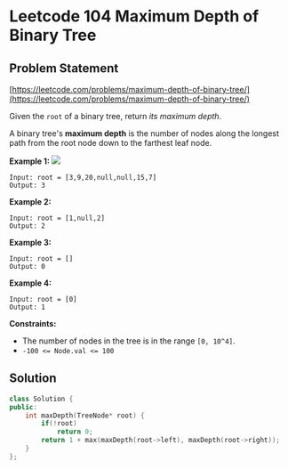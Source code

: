 # Leetcode 104 Maximum Depth of Binary Tree

## Problem Statement

[https://leetcode.com/problems/maximum-depth-of-binary-tree/](https://leetcode.com/problems/maximum-depth-of-binary-tree/)

Given the `root` of a binary tree, return _its maximum depth_.

A binary tree's **maximum depth** is the number of nodes along the longest path from the root node down to the farthest leaf node.

**Example 1:** ![](https://assets.leetcode.com/uploads/2020/11/26/tmp-tree.jpg)

```text
Input: root = [3,9,20,null,null,15,7]
Output: 3
```

**Example 2:**

```text
Input: root = [1,null,2]
Output: 2
```

**Example 3:**

```text
Input: root = []
Output: 0
```

**Example 4:**

```text
Input: root = [0]
Output: 1
```

**Constraints:**

* The number of nodes in the tree is in the range `[0, 10^4]`.
* `-100 <= Node.val <= 100`

## Solution

```cpp
class Solution {
public:
    int maxDepth(TreeNode* root) {
        if(!root)
            return 0;
        return 1 + max(maxDepth(root->left), maxDepth(root->right));
    }
};
```

